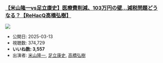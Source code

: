 ### [【米山隆一vs足立康史】医療費削減、103万円の壁…減税問題どうなる？【ReHacQ高橋弘樹】](https://www.youtube.com/watch?v=IN66uVdNe8Q)
[![](https://img.youtube.com/vi/IN66uVdNe8Q/sddefault.jpg)](https://www.youtube.com/watch?v=IN66uVdNe8Q)
-   公開日: 2025-03-13
-   視聴数: 374,729
-   **いいね数: 3,557**
-   出演者: [米山隆一](/rehacq_fan/people/米山隆一 "wikilink"), [足立康史](/rehacq_fan/people/足立康史 "wikilink"), [高橋弘樹](/rehacq_fan/people/高橋弘樹 "wikilink")
